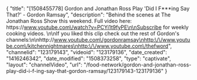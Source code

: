 {
    "title": "[1508455778] Gordon and Jonathan Ross Play 'Did I F***ing Say That?' - Gordon Ramsay",
    "description": "Behind the scenes at The Jonathan Ross Show this weekend. Full video here: https:\/\/www.youtube.com\/watch?v=PCYi1t9fyPE\n\nSubscribe for weekly cooking videos. \n\nIf you liked this clip check out the rest of Gordon's channels:\n\nhttp:\/\/www.youtube.com\/gordonramsay\nhttp:\/\/www.youtube.com\/kitchennightmares\nhttp:\/\/www.youtube.com\/thefword",
    "channelid": "123179143",
    "videoid": "123179136",
    "date_created": "1416246342",
    "date_modified": "1508373258",
    "type": "captivate",
    "layout": "channelVideo",
    "url": "\/food-network\/gordon-and-jonathan-ross-play-did-i-f-ing-say-that-gordon-ramsay\/123179143-123179136"
}